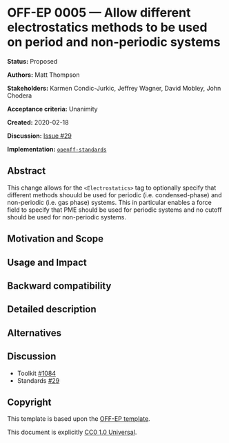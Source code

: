 # OFF-EP 0005 — Allow different electrostatics methods to be used on period and non-periodic systems

**Status:** Proposed

**Authors:** Matt Thompson

**Stakeholders:** Karmen Condic-Jurkic, Jeffrey Wagner, David Mobley, John Chodera

**Acceptance criteria:** Unanimity

**Created:** 2020-02-18

**Discussion:** [Issue #29](https://github.com/openforcefield/standards/issues/29)

**Implementation:** [``openff-standards``](https://github.com/openforcefield/openff-standards)

## Abstract

This change allows for the `<Electrostatics>` tag to optionally specify that different methods
shouuld be used for periodic (i.e. condensed-phase) and non-periodic (i.e. gas phase) systems. This
in particular enables a force field to specify that PME should be used for periodic systems and no
cutoff should be used for non-periodic systems.

## Motivation and Scope

## Usage and Impact

## Backward compatibility

## Detailed description

## Alternatives

## Discussion

- Toolkit [#1084](https://github.com/openforcefield/openff-toolkit/issues/1084)
- Standards [#29](https://github.com/openforcefield/standards/issues/29)

## Copyright

This template is based upon the
[OFF-EP template](https://openforcefield.github.io/standards/enhancement-proposals/off-ep-template/).

This document is explicitly [CC0 1.0 Universal](https://creativecommons.org/publicdomain/zero/1.0/).
